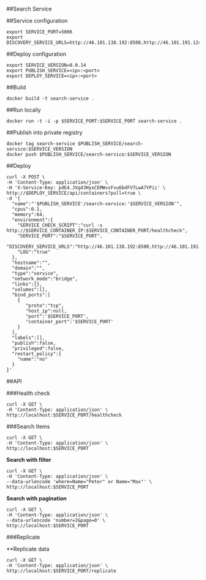 ##Search Service

##Service configuration

```
export SERVICE_PORT=5006
export DISCOVERY_SERVICE_URLS=http://46.101.138.192:8500,http://46.101.191.124:8500
```

##Deploy configuration

```
export SERVICE_VERSION=0.0.14
export PUBLISH_SERVICE=<ip>:<port>
export DEPLOY_SERVICE=<ip>:<port>
```

##Build

`docker build -t search-service .`

##Run locally

`docker run -t -i -p $SERVICE_PORT:$SERVICE_PORT search-service .`

##Publish into private registry

```
docker tag search-service $PUBLISH_SERVICE/search-service:$SERVICE_VERSION
docker push $PUBLISH_SERVICE/search-service:$SERVICE_VERSION
```

##Deploy

```
curl -X POST \
-H 'Content-Type: application/json' \
-H 'X-Service-Key: pdE4.JVg43HyxCEMWvsFvu6bdFV7LwA7YPii' \
http://$DEPLOY_SERVICE/api/containers?pull=true \
-d '{  
  "name":"'$PUBLISH_SERVICE'/search-service:'$SERVICE_VERSION'",
  "cpus":0.1,
  "memory":64,
  "environment":{
    "SERVICE_CHECK_SCRIPT":"curl -s http://$SERVICE_CONTAINER_IP:$SERVICE_CONTAINER_PORT/healthcheck",
    "SERVICE_PORT":"$SERVICE_PORT",
    "DISCOVERY_SERVICE_URLS":"http://46.101.138.192:8500,http://46.101.191.124:8500",
    "LOG":"true"
  },
  "hostname":"",
  "domain":"",
  "type":"service",
  "network_mode":"bridge",
  "links":{},
  "volumes":[],
  "bind_ports":[  
    {  
       "proto":"tcp",
       "host_ip":null,
       "port":'$SERVICE_PORT',
       "container_port":'$SERVICE_PORT'
    }
  ],
  "labels":[],
  "publish":false,
  "privileged":false,
  "restart_policy":{  
    "name":"no"
  }
}'
```

##API

###Health check

```
curl -X GET \
-H 'Content-Type: application/json' \
http://localhost:$SERVICE_PORT/healthcheck
```

###Search Items

```
curl -X GET \
-H 'Content-Type: application/json' \
http://localhost:$SERVICE_PORT
```

**Search with filter**

```
curl -X GET \
-H 'Content-Type: application/json' \
--data-urlencode 'where=Name="Peter" or Name="Max"' \
http://localhost:$SERVICE_PORT
```

**Search with pagination**

```
curl -X GET \
-H 'Content-Type: application/json' \
--data-urlencode 'number=2&page=0' \
http://localhost:$SERVICE_PORT
```

###Replicate

**Replicate data

```
curl -X GET \
-H 'Content-Type: application/json' \
http://localhost:$SERVICE_PORT/replicate
```
